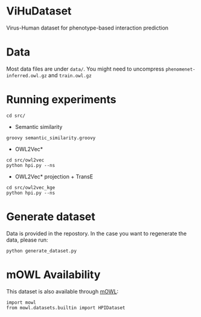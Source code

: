 # ViHuDataset
Virus-Human dataset for phenotype-based interaction prediction


# Data

Most data files are under `data/`. You might need to uncompress `phenomenet-inferred.owl.gz` and `train.owl.gz`

# Running experiments

```
cd src/
```

- Semantic similarity

```
groovy semantic_similarity.groovy
```


- OWL2Vec*

```
cd src/owl2vec
python hpi.py --ns
```

- OWL2Vec* projection + TransE

```
cd src/owl2vec_kge
python hpi.py --ns
```


# Generate dataset

Data is provided in the repostory. In the case you want to regenerate the data, please run:

```
python generate_dataset.py
```

# mOWL Availability

This dataset is also available through [mOWL](https://github.com/bio-ontology-research-group/mowl):

```
import mowl
from mowl.datasets.builtin import HPIDataset
```
